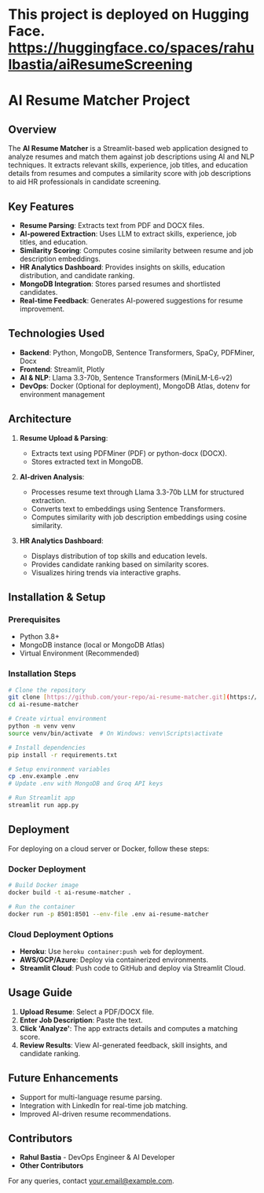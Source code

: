 # This project is deployed on Hugging Face. https://huggingface.co/spaces/rahulbastia/aiResumeScreening
# AI Resume Matcher Project

## Overview
The **AI Resume Matcher** is a Streamlit-based web application designed to analyze resumes and match them against job descriptions using AI and NLP techniques. It extracts relevant skills, experience, job titles, and education details from resumes and computes a similarity score with job descriptions to aid HR professionals in candidate screening.

## Key Features
- **Resume Parsing**: Extracts text from PDF and DOCX files.
- **AI-powered Extraction**: Uses LLM to extract skills, experience, job titles, and education.
- **Similarity Scoring**: Computes cosine similarity between resume and job description embeddings.
- **HR Analytics Dashboard**: Provides insights on skills, education distribution, and candidate ranking.
- **MongoDB Integration**: Stores parsed resumes and shortlisted candidates.
- **Real-time Feedback**: Generates AI-powered suggestions for resume improvement.

## Technologies Used
- **Backend**: Python, MongoDB, Sentence Transformers, SpaCy, PDFMiner, Docx
- **Frontend**: Streamlit, Plotly
- **AI & NLP**: Llama 3.3-70b, Sentence Transformers (MiniLM-L6-v2)
- **DevOps**: Docker (Optional for deployment), MongoDB Atlas, dotenv for environment management

## Architecture
1. **Resume Upload & Parsing**:
   - Extracts text using PDFMiner (PDF) or python-docx (DOCX).
   - Stores extracted text in MongoDB.

2. **AI-driven Analysis**:
   - Processes resume text through Llama 3.3-70b LLM for structured extraction.
   - Converts text to embeddings using Sentence Transformers.
   - Computes similarity with job description embeddings using cosine similarity.

3. **HR Analytics Dashboard**:
   - Displays distribution of top skills and education levels.
   - Provides candidate ranking based on similarity scores.
   - Visualizes hiring trends via interactive graphs.

## Installation & Setup
### Prerequisites
- Python 3.8+
- MongoDB instance (local or MongoDB Atlas)
- Virtual Environment (Recommended)

### Installation Steps
```sh
# Clone the repository
git clone [https://github.com/your-repo/ai-resume-matcher.git](https://github.com/rahulbastia00/rahulbastia00-AI-Powered-Resume-Screening-and-Candidate-Shortlisting.git)
cd ai-resume-matcher

# Create virtual environment
python -m venv venv
source venv/bin/activate  # On Windows: venv\Scripts\activate

# Install dependencies
pip install -r requirements.txt

# Setup environment variables
cp .env.example .env
# Update .env with MongoDB and Groq API keys

# Run Streamlit app
streamlit run app.py
```

## Deployment
For deploying on a cloud server or Docker, follow these steps:

### Docker Deployment
```sh
# Build Docker image
docker build -t ai-resume-matcher .

# Run the container
docker run -p 8501:8501 --env-file .env ai-resume-matcher
```

### Cloud Deployment Options
- **Heroku**: Use `heroku container:push web` for deployment.
- **AWS/GCP/Azure**: Deploy via containerized environments.
- **Streamlit Cloud**: Push code to GitHub and deploy via Streamlit Cloud.

## Usage Guide
1. **Upload Resume**: Select a PDF/DOCX file.
2. **Enter Job Description**: Paste the text.
3. **Click 'Analyze'**: The app extracts details and computes a matching score.
4. **Review Results**: View AI-generated feedback, skill insights, and candidate ranking.

## Future Enhancements
- Support for multi-language resume parsing.
- Integration with LinkedIn for real-time job matching.
- Improved AI-driven resume recommendations.

## Contributors
- **Rahul Bastia** - DevOps Engineer & AI Developer
- **Other Contributors**

For any queries, contact [your.email@example.com](mailto:rahul.bastia00@gmail.com).

